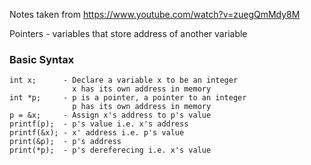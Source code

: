 Notes taken from <https://www.youtube.com/watch?v=zuegQmMdy8M>

Pointers    - variables that store address of another variable

### Basic Syntax

    int x;      - Declare a variable x to be an integer
                  x has its own address in memory
    int *p;     - p is a pointer, a pointer to an integer
                  p has its own address in memory
    p = &x;     - Assign x's address to p's value
    printf(p);  - p's value i.e. x's address
    printf(&x); - x' address i.e. p's value
    print(&p);  - p's address
    print(*p);  - p's dereferecing i.e. x's value
